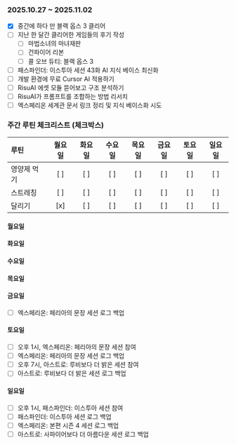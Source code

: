 ### 2025.10.27 ~ 2025.11.02
- [x] 중간에 하다 만 블랙 옵스 3 클리어
- [ ] 지난 한 달간 클리어한 게임들의 후기 작성
  - [ ] 마법소녀의 마녀재판
  - [ ] 건파이어 리본
  - [ ] 콜 오브 듀티: 블랙 옵스 3
- [ ] 패스파인더: 이스투아 세션 43화 AI 지식 베이스 최신화
- [ ] 개발 환경에 무료 Cursor AI 적용하기
- [ ] RisuAI 에셋 모듈 뜯어보고 구조 분석하기
- [ ] RisuAI가 프롬프트를 조합하는 방법 리서치
- [ ] 엑스페리온 세계관 문서 링크 정리 및 지식 베이스화 시도

### 주간 루틴 체크리스트 (체크박스)

| 루틴        | 월요일 | 화요일 | 수요일 | 목요일 | 금요일 | 토요일 | 일요일 |
| :---------- | :----: | :----: | :----: | :----: | :----: | :----: | :----: |
| 영양제 먹기 |  [ ]   |  [ ]   |  [ ]   |  [ ]   |  [ ]   |  [ ]   |  [ ]   |
| 스트레칭    |  [ ]   |  [ ]   |  [ ]   |  [ ]   |  [ ]   |  [ ]   |  [ ]   |
| 달리기      |  [x]   |  [ ]   |  [ ]   |  [ ]   |  [ ]   |  [ ]   |  [ ]   |

#### 월요일

#### 화요일

#### 수요일

#### 목요일

#### 금요일
- [ ] 엑스페리온: 페리아의 문장 세션 로그 백업

#### 토요일
- [ ] 오후 1시, 엑스페리온: 페리아의 문장 세션 참여
- [ ] 엑스페리온: 페리아의 문장 세션 로그 백업
- [ ] 오후 7시, 아스트로: 루비보다 더 밝은 세션 참여
- [ ] 아스트로: 루비보다 더 밝은 세션 로그 백업

#### 일요일
- [ ] 오후 1시, 패스파인더: 이스투아 세션 참여
- [ ] 패스파인더: 이스투아 세션 로그 백업
- [ ] 엑스페리온: 본편 시즌 4 세션 로그 백업
- [ ] 아스트로: 사파이어보다 더 아름다운 세션 로그 백업
